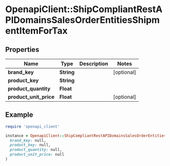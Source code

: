 # OpenapiClient::ShipCompliantRestAPIDomainsSalesOrderEntitiesShipmentItemForTax

## Properties

| Name | Type | Description | Notes |
| ---- | ---- | ----------- | ----- |
| **brand_key** | **String** |  | [optional] |
| **product_key** | **String** |  |  |
| **product_quantity** | **Float** |  |  |
| **product_unit_price** | **Float** |  | [optional] |

## Example

```ruby
require 'openapi_client'

instance = OpenapiClient::ShipCompliantRestAPIDomainsSalesOrderEntitiesShipmentItemForTax.new(
  brand_key: null,
  product_key: null,
  product_quantity: null,
  product_unit_price: null
)
```

